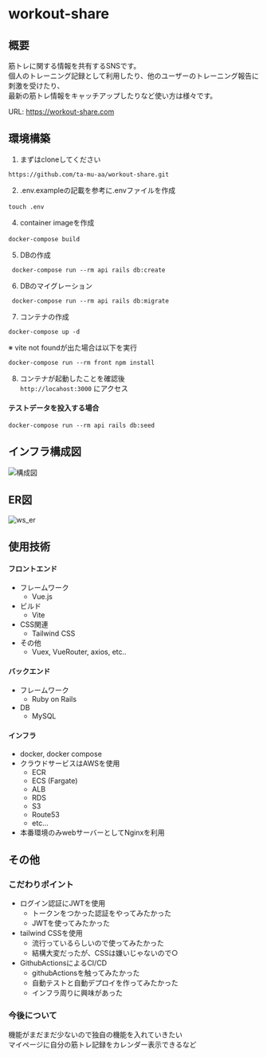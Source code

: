 # workout-share
## 概要
筋トレに関する情報を共有するSNSです。  
個人のトレーニング記録として利用したり、他のユーザーのトレーニング報告に刺激を受けたり、  
最新の筋トレ情報をキャッチアップしたりなど使い方は様々です。

URL: https://workout-share.com

## 環境構築
1. まずはcloneしてください  
``` 
https://github.com/ta-mu-aa/workout-share.git 
```
2. .env.exampleの記載を参考に.envファイルを作成  
``` 
touch .env　
```
4. container imageを作成
``` 
docker-compose build　
```
5. DBの作成
``` 
 docker-compose run --rm api rails db:create 
```
6. DBのマイグレーション
``` 
 docker-compose run --rm api rails db:migrate 
```
7. コンテナの作成
 ``` 
 docker-compose up -d 
```
  ※ vite not foundが出た場合は以下を実行
 ``` 
 docker-compose run --rm front npm install
```

8. コンテナが起動したことを確認後  
`http://locahost:3000` にアクセス

#### テストデータを投入する場合
 ``` 
 docker-compose run --rm api rails db:seed
```

## インフラ構成図
![構成図](https://github.com/ta-mu-aa/workout-share/assets/76101803/c809c0f3-86ed-4da3-b966-7e4d3677f265)

## ER図
![ws_er](https://github.com/ta-mu-aa/workout-share/assets/76101803/2331862b-0ca9-446a-9c0e-3e4e5e514edd)

## 使用技術
#### フロントエンド
- フレームワーク
  - Vue.js 
- ビルド
  - Vite
- CSS関連
  - Tailwind CSS
- その他
  - Vuex, VueRouter, axios, etc..
#### バックエンド
- フレームワーク
  - Ruby on Rails
- DB
  - MySQL
#### インフラ
- docker, docker compose
- クラウドサービスはAWSを使用
  - ECR
  - ECS (Fargate)
  - ALB
  - RDS
  - S3
  - Route53
  - etc...
- 本番環境のみwebサーバーとしてNginxを利用

## その他
### こだわりポイント
- ログイン認証にJWTを使用
  - トークンをつかった認証をやってみたかった  
  - JWTを使ってみたかった
- tailwind CSSを使用
  - 流行っているらしいので使ってみたかった
  - 結構大変だったが、CSSは嫌いじゃないので○
- GithubActionsによるCI/CD
  - githubActionsを触ってみたかった
  - 自動テストと自動デプロイを作ってみたかった
  - インフラ周りに興味があった

### 今後について
機能がまだまだ少ないので独自の機能を入れていきたい  
マイページに自分の筋トレ記録をカレンダー表示できるなど
